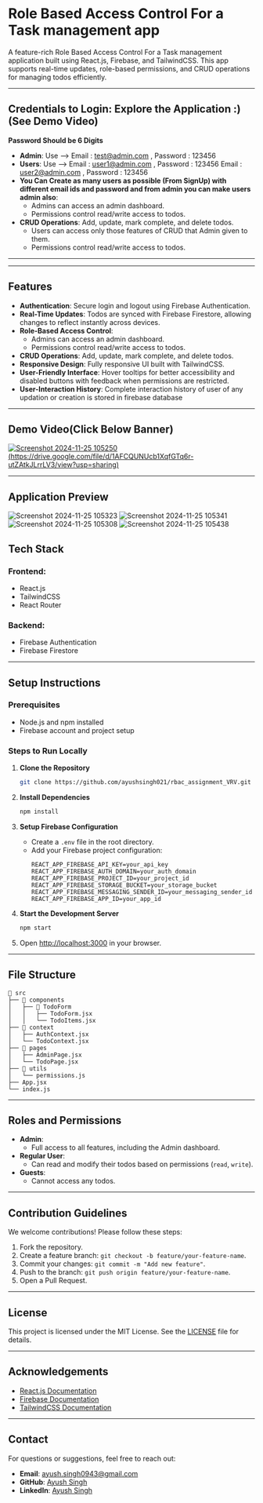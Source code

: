 # Role Based Access Control For a Task management app 

A feature-rich Role Based Access Control For a Task management application built using React.js, Firebase, and TailwindCSS. This app supports real-time updates, role-based permissions, and CRUD operations for managing todos efficiently.

---

## Credentials to Login: Explore the Application :) (See Demo Video)
**Password Should be 6 Digits**
- **Admin**: Use --> Email : test@admin.com , Password : 123456
- **Users**: Use --> Email : user1@admin.com , Password : 123456
  Email : user2@admin.com , Password : 123456
- **You Can Create as many users as possible (From SignUp) with different email ids and password and from admin you can make users admin also**:
  - Admins can access an admin dashboard.
  - Permissions control read/write access to todos.
- **CRUD Operations**: Add, update, mark complete, and delete todos.
  - Users can access only those features of CRUD that Admin given to them.
  - Permissions control read/write access to todos.

---

---

## Features

- **Authentication**: Secure login and logout using Firebase Authentication.
- **Real-Time Updates**: Todos are synced with Firebase Firestore, allowing changes to reflect instantly across devices.
- **Role-Based Access Control**:
  - Admins can access an admin dashboard.
  - Permissions control read/write access to todos.
- **CRUD Operations**: Add, update, mark complete, and delete todos.
- **Responsive Design**: Fully responsive UI built with TailwindCSS.
- **User-Friendly Interface**: Hover tooltips for better accessibility and disabled buttons with feedback when permissions are restricted.
- **User-Interaction History**: Complete interaction history of user of any updation or creation is stored in firebase database

---

## Demo Video(Click Below Banner)

[![Screenshot 2024-11-25 105250](https://github.com/user-attachments/assets/6aeb1685-0e3b-4584-905a-89d24d379494)(https://drive.google.com/file/d/1AFCQUNUcb1XqfGTq6r-utZAtkJLrrLV3/view?usp=sharing)](https://drive.google.com/file/d/1AFCQUNUcb1XqfGTq6r-utZAtkJLrrLV3/view?usp=sharing)

---
## Application Preview
![Screenshot 2024-11-25 105323](https://github.com/user-attachments/assets/e5f41687-d349-472b-9b09-9ff57bbbfb1a)
![Screenshot 2024-11-25 105341](https://github.com/user-attachments/assets/0bda4e4c-ae12-43b1-b189-8943c8892565)
![Screenshot 2024-11-25 105308](https://github.com/user-attachments/assets/2d016ed7-4d46-4f2e-b252-819ca9f79d80)
![Screenshot 2024-11-25 105438](https://github.com/user-attachments/assets/416b25fb-eee1-4f69-9bb0-9cac3c587f9c)


## Tech Stack

### Frontend:

- React.js
- TailwindCSS
- React Router

### Backend:

- Firebase Authentication
- Firebase Firestore

---

## Setup Instructions

### Prerequisites

- Node.js and npm installed
- Firebase account and project setup

### Steps to Run Locally

1. **Clone the Repository**

   ```bash
   git clone https://github.com/ayushsingh021/rbac_assignment_VRV.git
   ```

2. **Install Dependencies**

   ```bash
   npm install
   ```

3. **Setup Firebase Configuration**

   - Create a `.env` file in the root directory.
   - Add your Firebase project configuration:
     ```env
     REACT_APP_FIREBASE_API_KEY=your_api_key
     REACT_APP_FIREBASE_AUTH_DOMAIN=your_auth_domain
     REACT_APP_FIREBASE_PROJECT_ID=your_project_id
     REACT_APP_FIREBASE_STORAGE_BUCKET=your_storage_bucket
     REACT_APP_FIREBASE_MESSAGING_SENDER_ID=your_messaging_sender_id
     REACT_APP_FIREBASE_APP_ID=your_app_id
     ```

4. **Start the Development Server**

   ```bash
   npm start
   ```

5. Open [http://localhost:3000](http://localhost:3000) in your browser.

---

## File Structure

```
📂 src
├── 📂 components
│   ├── 📂 TodoForm
│   │   ├── TodoForm.jsx
│   │   └── TodoItems.jsx
├── 📂 context
│   ├── AuthContext.jsx
│   └── TodoContext.jsx
├── 📂 pages
│   ├── AdminPage.jsx
│   └── TodoPage.jsx
├── 📂 utils
│   └── permissions.js
├── App.jsx
└── index.js
```

---

## Roles and Permissions

- **Admin**:
  - Full access to all features, including the Admin dashboard.
- **Regular User**:
  - Can read and modify their todos based on permissions (`read`, `write`).
- **Guests**:
  - Cannot access any todos.

---

## Contribution Guidelines

We welcome contributions! Please follow these steps:

1. Fork the repository.
2. Create a feature branch: `git checkout -b feature/your-feature-name`.
3. Commit your changes: `git commit -m "Add new feature"`.
4. Push to the branch: `git push origin feature/your-feature-name`.
5. Open a Pull Request.

---

## License

This project is licensed under the MIT License. See the [LICENSE](LICENSE) file for details.

---

## Acknowledgements

- [React.js Documentation](https://reactjs.org/docs/getting-started.html)
- [Firebase Documentation](https://firebase.google.com/docs)
- [TailwindCSS Documentation](https://tailwindcss.com/docs)

---

## Contact

For questions or suggestions, feel free to reach out:

- **Email**: ayush.singh0943@gmail.com
- **GitHub**: [Ayush Singh](https://github.com/ayushsingh021)
- **LinkedIn**: [Ayush Singh](https://www.linkedin.com/in/contactayushsingh/)
